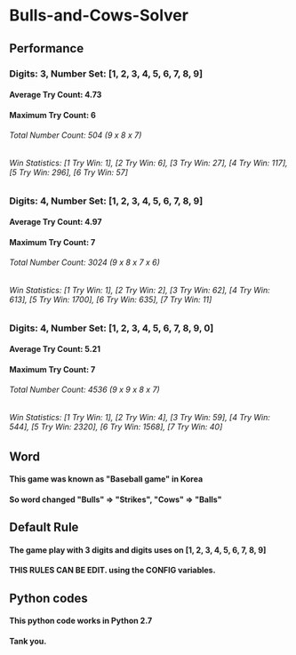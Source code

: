 # Bulls-and-Cows-Solver
## Performance
### Digits: 3, Number Set: [1, 2, 3, 4, 5, 6, 7, 8, 9]
#### Average Try Count: 4.73
#### Maximum Try Count: 6
###### Total Number Count: 504 (9 x 8 x 7)
###### Win Statistics: [1 Try Win: 1], [2 Try Win: 6], [3 Try Win: 27], [4 Try Win: 117], [5 Try Win: 296], [6 Try Win: 57]

### Digits: 4, Number Set: [1, 2, 3, 4, 5, 6, 7, 8, 9]
#### Average Try Count: 4.97
#### Maximum Try Count: 7
###### Total Number Count: 3024 (9 x 8 x 7 x 6)
###### Win Statistics: [1 Try Win: 1], [2 Try Win: 2], [3 Try Win: 62], [4 Try Win: 613], [5 Try Win: 1700], [6 Try Win: 635], [7 Try Win: 11]

### Digits: 4, Number Set: [1, 2, 3, 4, 5, 6, 7, 8, 9, 0]
#### Average Try Count: 5.21
#### Maximum Try Count: 7
###### Total Number Count: 4536 (9 x 9 x 8 x 7)
###### Win Statistics: [1 Try Win: 1], [2 Try Win: 4], [3 Try Win: 59], [4 Try Win: 544], [5 Try Win: 2320], [6 Try Win: 1568], [7 Try Win: 40]

## Word
#### This game was known as "Baseball game" in Korea
#### So word changed "Bulls" => "Strikes", "Cows" => "Balls"

## Default Rule
#### The game play with 3 digits and digits uses on [1, 2, 3, 4, 5, 6, 7, 8, 9]
#### THIS RULES CAN BE EDIT. using the CONFIG variables.

## Python codes
#### This python code works in Python 2.7
#### Tank you.
